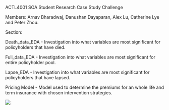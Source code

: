 ACTL4001 SOA Student Research Case Study Challenge

Members: Arnav Bharadwaj, Danushan Dayaparan, Alex Lu, Catherine Lye and Peter Zhou.

Section:

Death_data_EDA - Investigation into what variables are most significant for policyholders that have died.

Full_data_EDA - Investigation into what variables are most significant for entire policyholder pool. 

Lapse_EDA - Investigation into what variables are most significant for policyholders that have lapsed.

Pricing Model - Model used to determine the premiums for an whole life and term insurance with chosen intervention strategies. 

![](Actuarial.gif)
